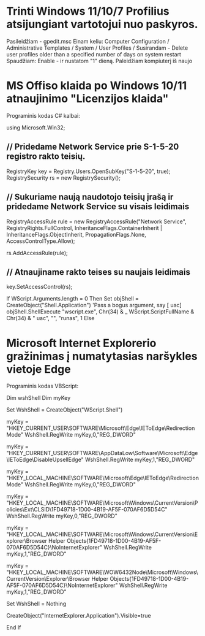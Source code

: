 # Trinti Windows 11/10/7 Profilius atsijungiant vartotojui nuo paskyros.

Pasileidžiam - gpedit.msc
Einam keliu: Computer Configuration / Administrative Templates / System / User Profiles /
Susirandam - Delete user profiles older than a specified number of days on system restart
Spaudžiam: Enable - ir nustatom "1" dieną.
Paleidžiam kompiuterį iš naujo

# MS Offiso klaida po Windows 10/11 atnaujinimo "Licenzijos klaida"

Programinis kodas C# kalbai:

using Microsoft.Win32;

## // Pridedame Network Service prie S-1-5-20 registro rakto teisių.
RegistryKey key = Registry.Users.OpenSubKey("S-1-5-20", true);
RegistrySecurity rs = new RegistrySecurity();

## // Sukuriame naują naudotojo teisių įrašą ir pridedame Network Service su visais leidimais
RegistryAccessRule rule = new RegistryAccessRule("Network Service",
    RegistryRights.FullControl,
    InheritanceFlags.ContainerInherit | InheritanceFlags.ObjectInherit,
    PropagationFlags.None,
    AccessControlType.Allow);

rs.AddAccessRule(rule);

## // Atnaujiname rakto teises su naujais leidimais
key.SetAccessControl(rs);

If WScript.Arguments.length = 0 Then
   Set objShell = CreateObject("Shell.Application")
   'Pass a bogus argument, say [ uac]
   objShell.ShellExecute "wscript.exe", Chr(34) & _
      WScript.ScriptFullName & Chr(34) & " uac", "", "runas", 1
Else

# Microsoft Internet Explorerio gražinimas į numatytasias naršykles vietoje Edge

Programinis kodas VBScript:

Dim wshShell
Dim myKey

Set WshShell = CreateObject("WScript.Shell")

myKey = "HKEY_CURRENT_USER\SOFTWARE\Microsoft\Edge\IEToEdge\RedirectionMode"
WshShell.RegWrite myKey,0,"REG_DWORD"

myKey = "HKEY_CURRENT_USER\SOFTWARE\AppDataLow\Software\Microsoft\Edge\IEToEdge\DisableUpsellEdge"
WshShell.RegWrite myKey,1,"REG_DWORD"

myKey = "HKEY_LOCAL_MACHINE\SOFTWARE\Microsoft\Edge\IEToEdge\RedirectionMode"
WshShell.RegWrite myKey,0,"REG_DWORD"

myKey = "HKEY_LOCAL_MACHINE\SOFTWARE\Microsoft\Windows\CurrentVersion\Policies\Ext\CLSID\1FD49718-1D00-4B19-AF5F-070AF6D5D54C"
WshShell.RegWrite myKey,0,"REG_DWORD"

myKey = "HKEY_LOCAL_MACHINE\SOFTWARE\Microsoft\Windows\CurrentVersion\Explorer\Browser Helper Objects\{1FD49718-1D00-4B19-AF5F-070AF6D5D54C}\NoInternetExplorer"
WshShell.RegWrite myKey,1,"REG_DWORD"

myKey = "HKEY_LOCAL_MACHINE\SOFTWARE\WOW6432Node\Microsoft\Windows\CurrentVersion\Explorer\Browser Helper Objects\{1FD49718-1D00-4B19-AF5F-070AF6D5D54C}\NoInternetExplorer"
WshShell.RegWrite myKey,1,"REG_DWORD"

Set WshShell = Nothing

CreateObject("InternetExplorer.Application").Visible=true

End If
